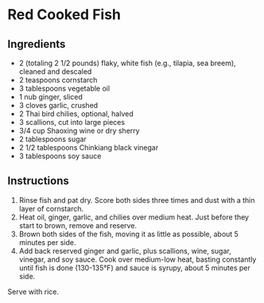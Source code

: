 # Red Cooked Fish

## Ingredients

- 2 (totaling 2 1/2 pounds) flaky, white fish (e.g., tilapia, sea breem), cleaned and descaled
- 2 teaspoons cornstarch
- 3 tablespoons vegetable oil
- 1 nub ginger, sliced
- 3 cloves garlic, crushed
- 2 Thai bird chilies, optional, halved
- 3 scallions, cut into large pieces
- 3/4 cup Shaoxing wine or dry sherry
- 2 tablespoons sugar
- 2 1/2 tablespoons Chinkiang black vinegar
- 3 tablespoons soy sauce

## Instructions

1. Rinse fish and pat dry. Score both sides three times and dust with a thin layer of cornstarch.
2. Heat oil, ginger, garlic, and chilies over medium heat. Just before they start to brown, remove and reserve.
3. Brown both sides of the fish, moving it as little as possible, about 5 minutes per side.
4. Add back reserved ginger and garlic, plus scallions, wine, sugar, vinegar, and soy sauce. Cook over medium-low heat, basting constantly until fish is done (130-135°F) and sauce is syrupy, about 5 minutes per side.

Serve with rice.
